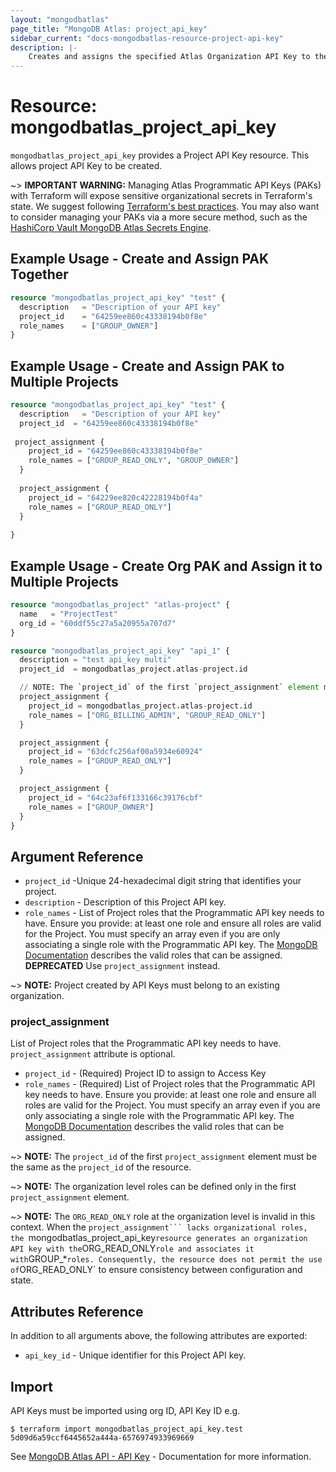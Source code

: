 ```yaml
---
layout: "mongodbatlas"
page_title: "MongoDB Atlas: project_api_key"
sidebar_current: "docs-mongodbatlas-resource-project-api-key"
description: |-
    Creates and assigns the specified Atlas Organization API Key to the specified Project. Users with the Project Owner role in the project associated with the API key can use the organization API key to access the resources.
---
```


# Resource: mongodbatlas_project_api_key

`mongodbatlas_project_api_key` provides a Project API Key resource. This allows project API Key to be created.

~> **IMPORTANT WARNING:** Managing Atlas Programmatic API Keys (PAKs) with Terraform will expose sensitive organizational secrets in Terraform's state. We suggest following [Terraform's best practices](https://developer.hashicorp.com/terraform/language/state/sensitive-data). You may also want to consider managing your PAKs via a more secure method, such as the [HashiCorp Vault MongoDB Atlas Secrets Engine](https://developer.hashicorp.com/vault/docs/secrets/mongodbatlas).

## Example Usage - Create and Assign PAK Together

```terraform
resource "mongodbatlas_project_api_key" "test" {
  description   = "Description of your API key"
  project_id    = "64259ee860c43338194b0f8e"
  role_names    = ["GROUP_OWNER"]
}
```

## Example Usage - Create and Assign PAK to Multiple Projects

```terraform
resource "mongodbatlas_project_api_key" "test" {
  description   = "Description of your API key"
  project_id  = "64259ee860c43338194b0f8e"
  
 project_assignment {
    project_id = "64259ee860c43338194b0f8e"
    role_names = ["GROUP_READ_ONLY", "GROUP_OWNER"]
  }
  
  project_assignment {
    project_id = "64229ee820c42228194b0f4a"
    role_names = ["GROUP_READ_ONLY"]
  }
  
}
```

## Example Usage - Create Org PAK and Assign it to Multiple Projects

```terraform
resource "mongodbatlas_project" "atlas-project" {
  name   = "ProjectTest"
  org_id = "60ddf55c27a5a20955a707d7"
}

resource "mongodbatlas_project_api_key" "api_1" {
  description = "test api_key multi"
  project_id  = mongodbatlas_project.atlas-project.id

  // NOTE: The `project_id` of the first `project_assignment` element must be the same as the `project_id` of the resource.
  project_assignment {
    project_id = mongodbatlas_project.atlas-project.id
    role_names = ["ORG_BILLING_ADMIN", "GROUP_READ_ONLY"]
  }

  project_assignment {
    project_id = "63dcfc256af00a5934e60924"
    role_names = ["GROUP_READ_ONLY"]
  }

  project_assignment {
    project_id = "64c23af6f133166c39176cbf"
    role_names = ["GROUP_OWNER"]
  }
}
```

## Argument Reference

* `project_id` -Unique 24-hexadecimal digit string that identifies your project.
* `description` - Description of this Project API key.
* `role_names` -  List of Project roles that the Programmatic API key needs to have. Ensure you provide: at least one role and ensure all roles are valid for the Project.  You must specify an array even if you are only associating a single role with the Programmatic API key. The [MongoDB Documentation](https://www.mongodb.com/docs/atlas/reference/user-roles/#project-roles) describes the valid roles that can be assigned. **DEPRECATED** Use `project_assignment` instead.

~> **NOTE:** Project created by API Keys must belong to an existing organization.

### project_assignment
List of Project roles that the Programmatic API key needs to have. `project_assignment` attribute is optional.

* `project_id` - (Required) Project ID to assign to Access Key
* `role_names` - (Required) List of Project roles that the Programmatic API key needs to have. Ensure you provide: at least one role and ensure all roles are valid for the Project. You must specify an array even if you are only associating a single role with the Programmatic API key. The [MongoDB Documentation](https://www.mongodb.com/docs/atlas/reference/user-roles/#project-roles) describes the valid roles that can be assigned.

~> **NOTE:** The `project_id` of the first `project_assignment` element must be the same as the `project_id` of the resource.

~> **NOTE:** The organization level roles can be defined only in the first `project_assignment` element.

~> **NOTE:** The `ORG_READ_ONLY` role at the organization level is invalid in this context. When the `project_assignment``` lacks organizational roles, the `mongodbatlas_project_api_key` resource generates an organization API key with the `ORG_READ_ONLY` role and associates it with `GROUP_*` roles. Consequently, the resource does not permit the use of `ORG_READ_ONLY` to ensure consistency between configuration and state.

## Attributes Reference

In addition to all arguments above, the following attributes are exported:

* `api_key_id` - Unique identifier for this Project API key.

## Import

API Keys must be imported using org ID, API Key ID e.g.

```
$ terraform import mongodbatlas_project_api_key.test 5d09d6a59ccf6445652a444a-6576974933969669
```
See [MongoDB Atlas API - API Key](https://www.mongodb.com/docs/atlas/reference/api-resources-spec/v2/#tag/Programmatic-API-Keys/operation/createProjectApiKey) - Documentation for more information.
